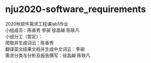 # nju2020-software_requirements
2020秋软件需求工程课lab1作业  
小组成员：陈香秀 李昶 徐昌越 陈轶凡  
小组分工（暂定）：  
  爬取并生成词云：陈香秀  
  翻译英文结果文档并生成中文词云：李昶  
  需求分类与分析及报告撰写：徐昌越 陈轶凡  
